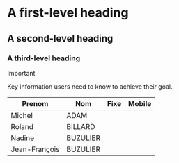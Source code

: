 # A first-level heading
## A second-level heading
### A third-level heading


> [!IMPORTANT]
> Key information users need to know to achieve their goal.
>
> | Prenom |  Nom | Fixe | Mobile |
> | ------ |-----|--------|------|
> | Michel | ADAM |
> | Roland | BILLARD |
> | Nadine | BUZULIER |
> | Jean-François | BUZULIER |
> 

